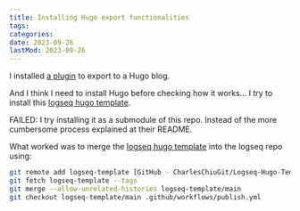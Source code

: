 ```yaml
---
title: Installing Hugo export functionalities
tags:
categories:
date: 2023-09-26
lastMod: 2023-09-26
---
```

I installed [a plugin](https://github.com/sawhney17/logseq-schrodinger) to export to a Hugo blog.

And I think I need to install Hugo before checking how it works...
I try to install this [logseq hugo template](https://github.com/CharlesChiuGit/Logseq-Hugo-Template).

FAILED: I try installing it as a submodule of this repo. Instead of the more cumbersome process explained at their README.


What worked was to merge the [logseq hugo template](https://github.com/CharlesChiuGit/Logseq-Hugo-Template) into the logseq repo using:

``` bash
git remote add logseq-template [GitHub - CharlesChiuGit/Logseq-Hugo-Template: This is a HUGO website template for Logseq users who wants their published posts to look more like a personal website, using GitHub Pages to host the website and logseq-schrodinger to export your Logseq pages.](https://github.com/CharlesChiuGit/Logseq-Hugo-Template.git)
git fetch logseq-template --tags
git merge --allow-unrelated-histories logseq-template/main
git checkout logseq-template/main .github/workflows/publish.yml
```
